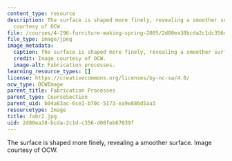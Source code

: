 ```yaml
---
content_type: resource
description: The surface is shaped more finely, revealing a smoother surface. Image
  courtesy of OCW.
file: /courses/4-296-furniture-making-spring-2005/2d80ea38bcda2c1dc356d08feb67039f_fabr2.jpg
file_type: image/jpeg
image_metadata:
  caption: The surface is shaped more finely, revealing a smoother surface.
  credit: Image courtesy of OCW.
  image-alt: Fabrication processes.
learning_resource_types: []
license: https://creativecommons.org/licenses/by-nc-sa/4.0/
ocw_type: OCWImage
parent_title: Fabrication Processes
parent_type: CourseSection
parent_uid: b04a83ac-6ce1-b70c-5173-ea9e886d5aa3
resourcetype: Image
title: fabr2.jpg
uid: 2d80ea38-bcda-2c1d-c356-d08feb67039f
---
```

The surface is shaped more finely, revealing a smoother surface. Image courtesy of OCW.